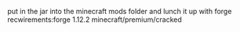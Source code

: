 put in the jar into the minecraft mods folder and lunch it up with forge
recwirements:forge 1.12.2 minecraft/premium/cracked
